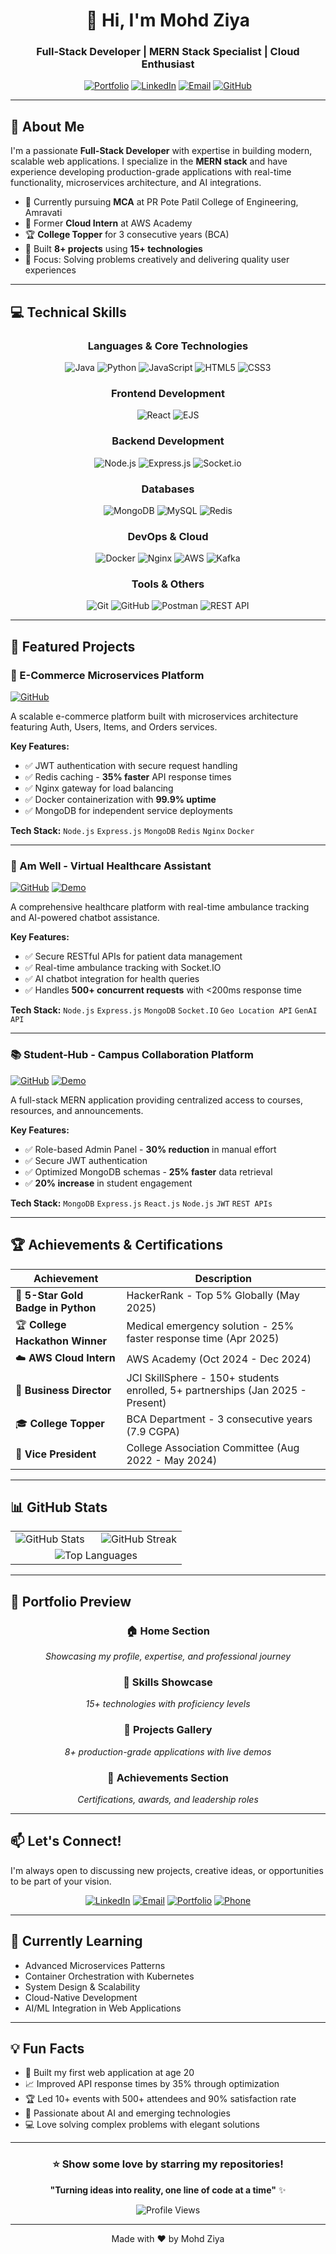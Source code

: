 <div align="center">

# 👋 Hi, I'm Mohd Ziya

### Full-Stack Developer | MERN Stack Specialist | Cloud Enthusiast

[![Portfolio](https://img.shields.io/badge/Portfolio-Visit-00D9FF?style=for-the-badge&logo=google-chrome&logoColor=white)](https://mohdziya.netlify.app/)
[![LinkedIn](https://img.shields.io/badge/LinkedIn-Connect-0077B5?style=for-the-badge&logo=linkedin&logoColor=white)](https://www.linkedin.com/in/mohdziya/)
[![Email](https://img.shields.io/badge/Email-Contact-EA4335?style=for-the-badge&logo=gmail&logoColor=white)](mailto:iammohdziya@gmail.com)
[![GitHub](https://img.shields.io/badge/GitHub-Follow-181717?style=for-the-badge&logo=github&logoColor=white)](https://github.com/iamMohdZiya)

</div>

---

## 🚀 About Me

I'm a passionate **Full-Stack Developer** with expertise in building modern, scalable web applications. I specialize in the **MERN stack** and have experience developing production-grade applications with real-time functionality, microservices architecture, and AI integrations.

- 🔭 Currently pursuing **MCA** at PR Pote Patil College of Engineering, Amravati
- 💼 Former **Cloud Intern** at AWS Academy
- 🏆 **College Topper** for 3 consecutive years (BCA)
- 🌟 Built **8+ projects** using **15+ technologies**
- 🎯 Focus: Solving problems creatively and delivering quality user experiences

---

## 💻 Technical Skills

<div align="center">

### Languages & Core Technologies
![Java](https://img.shields.io/badge/Java-ED8B00?style=for-the-badge&logo=openjdk&logoColor=white)
![Python](https://img.shields.io/badge/Python-3776AB?style=for-the-badge&logo=python&logoColor=white)
![JavaScript](https://img.shields.io/badge/JavaScript-F7DF1E?style=for-the-badge&logo=javascript&logoColor=black)
![HTML5](https://img.shields.io/badge/HTML5-E34F26?style=for-the-badge&logo=html5&logoColor=white)
![CSS3](https://img.shields.io/badge/CSS3-1572B6?style=for-the-badge&logo=css3&logoColor=white)

### Frontend Development
![React](https://img.shields.io/badge/React-20232A?style=for-the-badge&logo=react&logoColor=61DAFB)
![EJS](https://img.shields.io/badge/EJS-B4CA65?style=for-the-badge&logo=ejs&logoColor=black)

### Backend Development
![Node.js](https://img.shields.io/badge/Node.js-339933?style=for-the-badge&logo=nodedotjs&logoColor=white)
![Express.js](https://img.shields.io/badge/Express.js-000000?style=for-the-badge&logo=express&logoColor=white)
![Socket.io](https://img.shields.io/badge/Socket.io-010101?style=for-the-badge&logo=socket.io&logoColor=white)

### Databases
![MongoDB](https://img.shields.io/badge/MongoDB-47A248?style=for-the-badge&logo=mongodb&logoColor=white)
![MySQL](https://img.shields.io/badge/MySQL-4479A1?style=for-the-badge&logo=mysql&logoColor=white)
![Redis](https://img.shields.io/badge/Redis-DC382D?style=for-the-badge&logo=redis&logoColor=white)

### DevOps & Cloud
![Docker](https://img.shields.io/badge/Docker-2496ED?style=for-the-badge&logo=docker&logoColor=white)
![Nginx](https://img.shields.io/badge/Nginx-009639?style=for-the-badge&logo=nginx&logoColor=white)
![AWS](https://img.shields.io/badge/AWS-232F3E?style=for-the-badge&logo=amazon-aws&logoColor=white)
![Kafka](https://img.shields.io/badge/Apache_Kafka-231F20?style=for-the-badge&logo=apache-kafka&logoColor=white)

### Tools & Others
![Git](https://img.shields.io/badge/Git-F05032?style=for-the-badge&logo=git&logoColor=white)
![GitHub](https://img.shields.io/badge/GitHub-181717?style=for-the-badge&logo=github&logoColor=white)
![Postman](https://img.shields.io/badge/Postman-FF6C37?style=for-the-badge&logo=postman&logoColor=white)
![REST API](https://img.shields.io/badge/REST_API-009688?style=for-the-badge&logo=fastapi&logoColor=white)

</div>

---

## 🎯 Featured Projects

### 🛒 E-Commerce Microservices Platform
[![GitHub](https://img.shields.io/badge/View_Code-181717?style=flat-square&logo=github)](https://github.com/mohdziya)

A scalable e-commerce platform built with microservices architecture featuring Auth, Users, Items, and Orders services.

**Key Features:**
- ✅ JWT authentication with secure request handling
- ✅ Redis caching - **35% faster** API response times
- ✅ Nginx gateway for load balancing
- ✅ Docker containerization with **99.9% uptime**
- ✅ MongoDB for independent service deployments

**Tech Stack:** `Node.js` `Express.js` `MongoDB` `Redis` `Nginx` `Docker`

---

### 🏥 Am Well - Virtual Healthcare Assistant
[![GitHub](https://img.shields.io/badge/View_Code-181717?style=flat-square&logo=github)](https://github.com/mohdziya) [![Demo](https://img.shields.io/badge/Live_Demo-00D9FF?style=flat-square&logo=google-chrome)](https://demo-link.com)

A comprehensive healthcare platform with real-time ambulance tracking and AI-powered chatbot assistance.

**Key Features:**
- ✅ Secure RESTful APIs for patient data management
- ✅ Real-time ambulance tracking with Socket.IO
- ✅ AI chatbot integration for health queries
- ✅ Handles **500+ concurrent requests** with <200ms response time

**Tech Stack:** `Node.js` `Express.js` `MongoDB` `Socket.IO` `Geo Location API` `GenAI API`

---

### 📚 Student-Hub - Campus Collaboration Platform
[![GitHub](https://img.shields.io/badge/View_Code-181717?style=flat-square&logo=github)](https://github.com/mohdziya) [![Demo](https://img.shields.io/badge/Live_Demo-00D9FF?style=flat-square&logo=google-chrome)](https://demo-link.com)

A full-stack MERN application providing centralized access to courses, resources, and announcements.

**Key Features:**
- ✅ Role-based Admin Panel - **30% reduction** in manual effort
- ✅ Secure JWT authentication
- ✅ Optimized MongoDB schemas - **25% faster** data retrieval
- ✅ **20% increase** in student engagement

**Tech Stack:** `MongoDB` `Express.js` `React.js` `Node.js` `JWT` `REST APIs`

---

## 🏆 Achievements & Certifications

<div align="center">

| Achievement | Description |
|-------------|-------------|
| 🌟 **5-Star Gold Badge in Python** | HackerRank - Top 5% Globally (May 2025) |
| 🏆 **College Hackathon Winner** | Medical emergency solution - 25% faster response time (Apr 2025) |
| ☁️ **AWS Cloud Intern** | AWS Academy (Oct 2024 - Dec 2024) |
| 👔 **Business Director** | JCI SkillSphere - 150+ students enrolled, 5+ partnerships (Jan 2025 - Present) |
| 🎓 **College Topper** | BCA Department - 3 consecutive years (7.9 CGPA) |
| 🎯 **Vice President** | College Association Committee (Aug 2022 - May 2024) |

</div>

---

## 📊 GitHub Stats

<div align="center">
<table>
<tr>
<td width="50%">

<img src="https://github-readme-stats.vercel.app/api?username=mohdziya&show_icons=true&theme=radical&hide_border=true&bg_color=0D1117&title_color=00d9ff&icon_color=00d9ff&text_color=ffffff" alt="GitHub Stats" />

</td>
<td width="50%">

<img src="https://github-readme-streak-stats.herokuapp.com/?user=mohdziya&theme=radical&hide_border=true&background=0D1117&ring=00d9ff&fire=00d9ff&currStreakLabel=00d9ff" alt="GitHub Streak" />

</td>
</tr>
<tr>
<td colspan="2" align="center">

<img src="https://github-readme-stats.vercel.app/api/top-langs/?username=mohdziya&layout=compact&theme=radical&hide_border=true&bg_color=0D1117&title_color=00d9ff&text_color=ffffff&langs_count=8" alt="Top Languages" />

</td>
</tr>
</table>

</div>

---

## 🎨 Portfolio Preview

<div align="center">

### 🏠 Home Section
*Showcasing my profile, expertise, and professional journey*

### 💼 Skills Showcase
*15+ technologies with proficiency levels*

### 🚀 Projects Gallery
*8+ production-grade applications with live demos*

### 🏅 Achievements Section
*Certifications, awards, and leadership roles*

</div>

---

## 📫 Let's Connect!

I'm always open to discussing new projects, creative ideas, or opportunities to be part of your vision.

<div align="center">

[![LinkedIn](https://img.shields.io/badge/LinkedIn-0077B5?style=for-the-badge&logo=linkedin&logoColor=white)](https://linkedin.com/in/mohdziya)
[![Email](https://img.shields.io/badge/Email-EA4335?style=for-the-badge&logo=gmail&logoColor=white)](mailto:iammohdziya@gmail.com)
[![Portfolio](https://img.shields.io/badge/Portfolio-00D9FF?style=for-the-badge&logo=google-chrome&logoColor=white)](https://your-portfolio-link.com)
[![Phone](https://img.shields.io/badge/Phone-25D366?style=for-the-badge&logo=whatsapp&logoColor=white)](tel:+919763236258)

</div>

---

## 🌱 Currently Learning

- Advanced Microservices Patterns
- Container Orchestration with Kubernetes
- System Design & Scalability
- Cloud-Native Development
- AI/ML Integration in Web Applications

---

## 💡 Fun Facts

- 🎯 Built my first web application at age 20
- 📈 Improved API response times by 35% through optimization
- 🏆 Led 10+ events with 500+ attendees and 90% satisfaction rate
- 🌟 Passionate about AI and emerging technologies
- 💻 Love solving complex problems with elegant solutions

---

<div align="center">

### ⭐ Show some love by starring my repositories!

**"Turning ideas into reality, one line of code at a time"** ✨

![Profile Views](https://komarev.com/ghpvc/?username=iamMohdZiya&color=00d9ff&style=flat-square&label=Profile+Views)

</div>

---

<div align="center">

Made with ❤️ by Mohd Ziya

</div>
